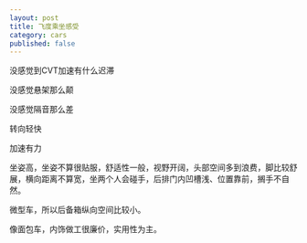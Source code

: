 ```yaml
---
layout: post
title: 飞度乘坐感受
category: cars
published: false
---
```



没感觉到CVT加速有什么迟滞

没感觉悬架那么颠

没感觉隔音那么差

转向轻快

加速有力

坐姿高，坐姿不算很贴服，舒适性一般，视野开阔，头部空间多到浪费，脚比较舒展，横向距离不算宽，坐两个人会碰手，后排门内凹槽浅、位置靠前，搁手不自然。

微型车，所以后备箱纵向空间比较小。

像面包车，内饰做工很廉价，实用性为主。
